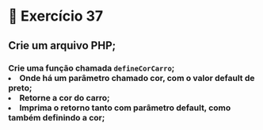# :dart: Exercício 37
## Crie um arquivo PHP;
### Crie uma função chamada <code>defineCorCarro</code>; <br> <li> Onde há um parâmetro chamado cor, com o valor default de preto; <br> <li> Retorne a cor do carro; <br> <li> Imprima o retorno tanto com parâmetro default, como também definindo a cor;
